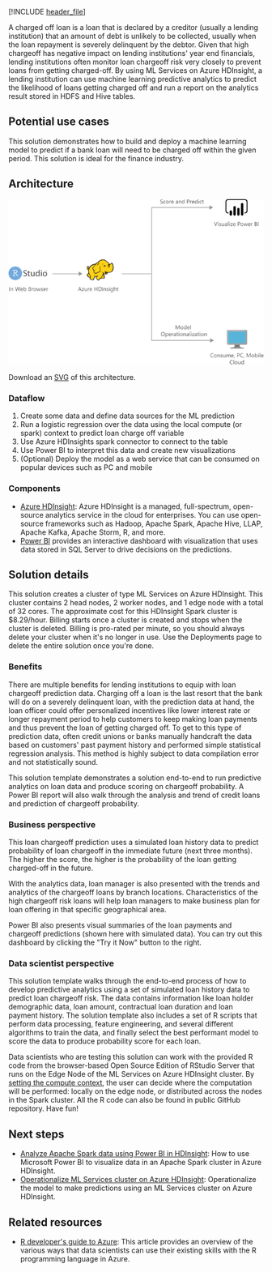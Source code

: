 [!INCLUDE [header_file](../../../includes/sol-idea-header.md)]

A charged off loan is a loan that is declared by a creditor (usually a lending institution) that an amount of debt is unlikely to be collected, usually when the loan repayment is severely delinquent by the debtor. Given that high chargeoff has negative impact on lending institutions' year end financials, lending institutions often monitor loan chargeoff risk very closely to prevent loans from getting charged-off. By using ML Services on Azure HDInsight, a lending institution can use machine learning predictive analytics to predict the likelihood of loans getting charged off and run a report on the analytics result stored in HDFS and Hive tables.

## Potential use cases

This solution demonstrates how to build and deploy a machine learning model to predict if a bank loan will need to be charged off within the given period. This solution is ideal for the finance industry.

## Architecture

![Architecture diagram](../media/loan-chargeoff-prediction-with-azure-hdinsight-spark-clusters.png)

Download an [SVG](../media/loan-chargeoff-prediction-with-azure-hdinsight-spark-clusters.svg) of this architecture.

### Dataflow

1. Create some data and define data sources for the ML prediction
1. Run a logistic regression over the data using the local compute (or spark) context to predict loan charge off variable
1. Use Azure HDInsights spark connector to connect to the table
1. Use Power BI to interpret this data and create new visualizations
1. (Optional) Deploy the model as a web service that can be consumed on popular devices such as PC and mobile

### Components

* [Azure HDInsight](/azure/hdinsight/hdinsight-overview): Azure HDInsight is a managed, full-spectrum, open-source analytics service in the cloud for enterprises. You can use open-source frameworks such as Hadoop, Apache Spark, Apache Hive, LLAP, Apache Kafka, Apache Storm, R, and more.
* [Power BI](https://powerbi.microsoft.com) provides an interactive dashboard with visualization that uses data stored in SQL Server to drive decisions on the predictions.

## Solution details

This solution creates a cluster of type ML Services on Azure HDInsight. This cluster contains 2 head nodes, 2 worker nodes, and 1 edge node with a total of 32 cores. The approximate cost for this HDInsight Spark cluster is $8.29/hour. Billing starts once a cluster is created and stops when the cluster is deleted. Billing is pro-rated per minute, so you should always delete your cluster when it's no longer in use. Use the Deployments page to delete the entire solution once you're done.

### Benefits

There are multiple benefits for lending institutions to equip with loan chargeoff prediction data. Charging off a loan is the last resort that the bank will do on a severely delinquent loan, with the prediction data at hand, the loan officer could offer personalized incentives like lower interest rate or longer repayment period to help customers to keep making loan payments and thus prevent the loan of getting charged off. To get to this type of prediction data, often credit unions or banks manually handcraft the data based on customers' past payment history and performed simple statistical regression analysis. This method is highly subject to data compilation error and not statistically sound.

This solution template demonstrates a solution end-to-end to run predictive analytics on loan data and produce scoring on chargeoff probability. A Power BI report will also walk through the analysis and trend of credit loans and prediction of chargeoff probability.

### Business perspective

This loan chargeoff prediction uses a simulated loan history data to predict probability of loan chargeoff in the immediate future (next three months). The higher the score, the higher is the probability of the loan getting charged-off in the future.

With the analytics data, loan manager is also presented with the trends and analytics of the chargeoff loans by branch locations. Characteristics of the high chargeoff risk loans will help loan managers to make business plan for loan offering in that specific geographical area.

Power BI also presents visual summaries of the loan payments and chargeoff predictions (shown here with simulated data). You can try out this dashboard by clicking the "Try it Now" button to the right.

### Data scientist perspective

This solution template walks through the end-to-end process of how to develop predictive analytics using a set of simulated loan history data to predict loan chargeoff risk. The data contains information like loan holder demographic data, loan amount, contractual loan duration and loan payment history. The solution template also includes a set of R scripts that perform data processing, feature engineering, and several different algorithms to train the data, and finally select the best performant model to score the data to produce probability score for each loan.

Data scientists who are testing this solution can work with the provided R code from the browser-based Open Source Edition of RStudio Server that runs on the Edge Node of the ML Services on Azure HDInsight cluster. By [setting the compute context](/azure/hdinsight/hdinsight-hadoop-r-server-compute-contexts), the user can decide where the computation will be performed: locally on the edge node, or distributed across the nodes in the Spark cluster. All the R code can also be found in public GitHub repository. Have fun!

## Next steps

* [Analyze Apache Spark data using Power BI in HDInsight](/azure/hdinsight/spark/apache-spark-use-bi-tools): How to use Microsoft Power BI to visualize data in an Apache Spark cluster in Azure HDInsight.
* [Operationalize ML Services cluster on Azure HDInsight](/azure/hdinsight/r-server/r-server-operationalize): Operationalize the model to make predictions using an ML Services cluster on Azure HDInsight.

## Related resources

* [R developer's guide to Azure](../../data-guide/technology-choices/r-developers-guide.md): This article provides an overview of the various ways that data scientists can use their existing skills with the R programming language in Azure.

